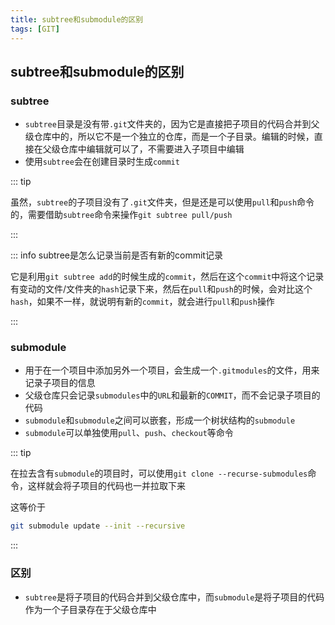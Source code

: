 ```yaml
---
title: subtree和submodule的区别
tags: [GIT]
---
```


## subtree和submodule的区别

### subtree

- `subtree`目录是没有带`.git`文件夹的，因为它是直接把子项目的代码合并到父级仓库中的，所以它不是一个独立的仓库，而是一个子目录。编辑的时候，直接在父级仓库中编辑就可以了，不需要进入子项目中编辑
- 使用`subtree`会在创建目录时生成`commit`


::: tip

虽然，`subtree`的子项目没有了`.git`文件夹，但是还是可以使用`pull`和`push`命令的，需要借助`subtree`命令来操作`git subtree pull/push`

:::

::: info subtree是怎么记录当前是否有新的commit记录

它是利用`git subtree add`的时候生成的`commit`，然后在这个`commit`中将这个记录有变动的文件/文件夹的`hash`记录下来，然后在`pull`和`push`的时候，会对比这个`hash`，如果不一样，就说明有新的`commit`，就会进行`pull`和`push`操作

:::

### submodule

- 用于在一个项目中添加另外一个项目，会生成一个`.gitmodules`的文件，用来记录子项目的信息
- 父级仓库只会记录`submodules`中的`URL`和最新的`COMMIT`，而不会记录子项目的代码
- `submodule`和`submodule`之间可以嵌套，形成一个树状结构的`submodule`
- `submodule`可以单独使用`pull`、`push`、`checkout`等命令

::: tip

在拉去含有`submodule`的项目时，可以使用`git clone --recurse-submodules`命令，这样就会将子项目的代码也一并拉取下来


这等价于

```bash
git submodule update --init --recursive
```
:::

### 区别

- `subtree`是将子项目的代码合并到父级仓库中，而`submodule`是将子项目的代码作为一个子目录存在于父级仓库中




